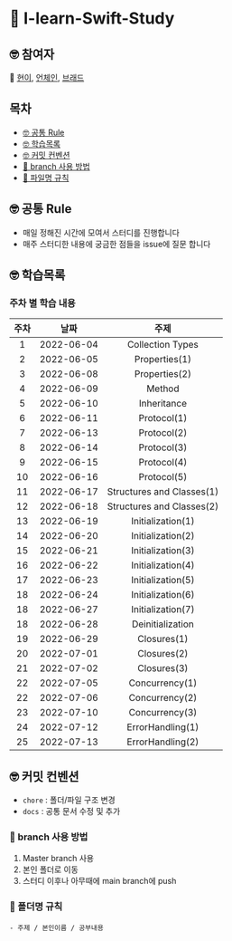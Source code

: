 # 🤔 I-learn-Swift-Study

## 🤓 참여자

🚀 [현이](https://github.com/seohyeon2), [언체인](https://github.com/unchain123), [브래드](https://github.com/bradheo65)
## 목차 
- [🤓 공통 Rule](#공통룰)
- [🤓 학습목록](#학습목록)
- [🤓 커밋 컨벤션](#커밋컨벤션)
- [🌴 branch 사용 방법](#브랜치사용방법)
- [📑 파일명 규칙](#파일명규칙)


<a name="공통룰"></a>
## 🤓 공통 Rule

- 매일 정해진 시간에 모여서 스터디를 진행합니다
- 매주 스터디한 내용에 궁금한 점들을 issue에 질문 합니다

<a name="학습목록"></a>
## 🤓 학습목록 

### 주차 별 학습 내용

|주차|날짜|주제|
|:---:|:---:|:---:|
|1|2022-06-04|Collection Types|
|2|2022-06-05|Properties(1)| 
|3|2022-06-08|Properties(2)|
|4|2022-06-09|Method|
|5|2022-06-10|Inheritance|
|6|2022-06-11|Protocol(1)|
|7|2022-06-13|Protocol(2)|
|8|2022-06-14|Protocol(3)|
|9|2022-06-15|Protocol(4)|
|10|2022-06-16|Protocol(5)|
|11|2022-06-17|Structures and Classes(1)|
|12|2022-06-18|Structures and Classes(2)|
|13|2022-06-19|Initialization(1)|
|14|2022-06-20|Initialization(2)|
|15|2022-06-21|Initialization(3)|
|16|2022-06-22|Initialization(4)|
|17|2022-06-23|Initialization(5)|
|18|2022-06-24|Initialization(6)|
|18|2022-06-27|Initialization(7)|
|18|2022-06-28|Deinitialization|
|19|2022-06-29|Closures(1)|
|20|2022-07-01|Closures(2)|
|21|2022-07-02|Closures(3)|
|22|2022-07-05|Concurrency(1)|
|22|2022-07-06|Concurrency(2)|
|23|2022-07-10|Concurrency(3)|
|24|2022-07-12|ErrorHandling(1)|
|25|2022-07-13|ErrorHandling(2)|
<a name="커밋컨벤션"></a>
## 🤓 커밋 컨벤션
- `chore` : 폴더/파일 구조 변경
- `docs` : 공통 문서 수정 및 추가

<a name="브랜치사용방법"></a>
### 🌴 branch 사용 방법

1. Master branch 사용
2. 본인 폴더로 이동
4. 스터디 이후나 아무때에 main branch에 push


<a name="폴더명규칙"></a>
### 📑 폴더명 규칙 
    - 주제 / 본인이름 / 공부내용 
